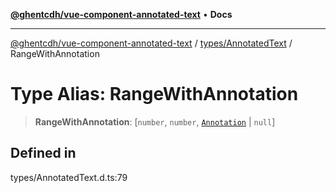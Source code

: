 [**@ghentcdh/vue-component-annotated-text**](../../../README.md) • **Docs**

***

[@ghentcdh/vue-component-annotated-text](../../../modules.md) / [types/AnnotatedText](../README.md) / RangeWithAnnotation

# Type Alias: RangeWithAnnotation

> **RangeWithAnnotation**: [`number`, `number`, [`Annotation`](../../Annotation/interfaces/Annotation.md) \| `null`]

## Defined in

types/AnnotatedText.d.ts:79

